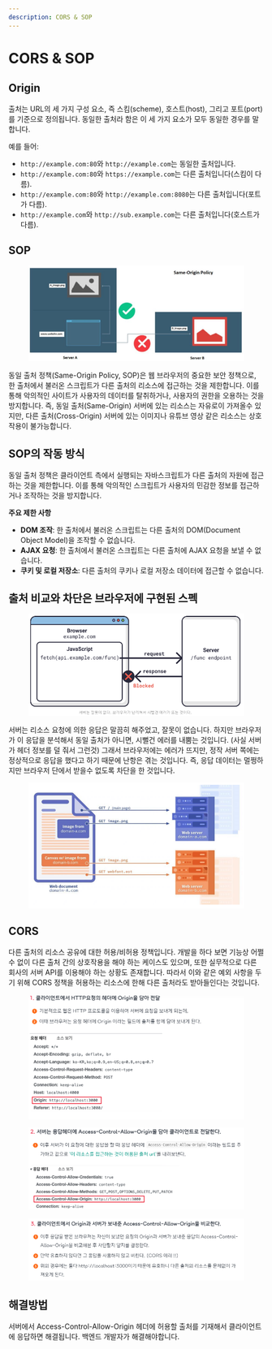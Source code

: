 ```yaml
---
description: CORS & SOP
---
```


# CORS & SOP

## Origin

출처는 URL의 세 가지 구성 요소, 즉 스킴(scheme), 호스트(host), 그리고 포트(port)를 기준으로 정의됩니다. 동일한 출처라 함은 이 세 가지 요소가 모두 동일한 경우를 말합니다.

예를 들어:

* `http://example.com:80`와 `http://example.com`는 동일한 출처입니다.
* `http://example.com:80`와 `https://example.com`는 다른 출처입니다(스킴이 다름).
* `http://example.com:80`와 `http://example.com:8080`는 다른 출처입니다(포트가 다름).
* `http://example.com`와 `http://sub.example.com`는 다른 출처입니다(호스트가 다름).

## SOP

<figure><img src="../../.gitbook/assets/image (45).png" alt=""><figcaption></figcaption></figure>

동일 출처 정책(Same-Origin Policy, SOP)은 웹 브라우저의 중요한 보안 정책으로, 한 출처에서 불러온 스크립트가 다른 출처의 리소스에 접근하는 것을 제한합니다. 이를 통해 악의적인 사이트가 사용자의 데이터를 탈취하거나, 사용자의 권한을 오용하는 것을 방지합니다. 즉, 동일 출처(Same-Origin) 서버에 있는 리소스는 자유로이 가져올수 있지만, 다른 출처(Cross-Origin) 서버에 있는 이미지나 유튜브 영상 같은 리소스는 상호작용이 불가능합니다.





## SOP의 작동 방식

동일 출처 정책은 클라이언트 측에서 실행되는 자바스크립트가 다른 출처의 자원에 접근하는 것을 제한합니다. 이를 통해 악의적인 스크립트가 사용자의 민감한 정보를 접근하거나 조작하는 것을 방지합니다.

**주요 제한 사항**

* **DOM 조작**: 한 출처에서 불러온 스크립트는 다른 출처의 DOM(Document Object Model)을 조작할 수 없습니다.
* **AJAX 요청**: 한 출처에서 불러온 스크립트는 다른 출처에 AJAX 요청을 보낼 수 없습니다.
* **쿠키 및 로컬 저장소**: 다른 출처의 쿠키나 로컬 저장소 데이터에 접근할 수 없습니다.



## 출처 비교와 차단은 브라우저에 구현된 스펙

<figure><img src="../../.gitbook/assets/image (47).png" alt=""><figcaption></figcaption></figure>

서버는 리소스 요청에 의한 응답은 말끔히 해주었고, 잘못이 없습니다. 하지만 브라우저가 이 응답을 분석해서 동일 출처가 아니면, 시뻘건 에러를 내뿜는 것입니다. (사실 서버가 헤더 정보를 덜 줘서 그런것) 그래서 브라우저에는 에러가 뜨지만, 정작 서버 쪽에는 정상적으로 응답을 했다고 하기 때문에 난항은 겪는 것입니다. 즉, 응답 데이터는 멀쩡하지만 브라우저 단에서 받을수 없도록 차단을 한 것입니다.

<figure><img src="../../.gitbook/assets/image (48).png" alt=""><figcaption></figcaption></figure>



## CORS

다른 출처의 리소스 공유에 대한 허용/비허용 정책입니다. 개발을 하다 보면 기능상 어쩔 수 없이 다른 출처 간의 상호작용을 해야 하는 케이스도 있으며, 또한 실무적으로 다른 회사의 서버 API를 이용해야 하는 상황도 존재합니다. 따라서 이와 같은 예외 사항을 두기 위해 CORS 정책을 허용하는 리소스에 한해 다른 출처라도 받아들인다는 것입니다.



<figure><img src="../../.gitbook/assets/image (49).png" alt=""><figcaption></figcaption></figure>

<figure><img src="../../.gitbook/assets/image (50).png" alt=""><figcaption></figcaption></figure>

<figure><img src="../../.gitbook/assets/image (51).png" alt=""><figcaption></figcaption></figure>

## 해결방법

서버에서 Access-Control-Allow-Origin 헤더에 허용할 출처를 기재해서 클라이언트에 응답하면 해결됩니다. 백엔드 개발자가 해결해야합니다.
